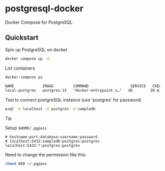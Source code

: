 # postgresql-docker
Docker Compose for PostgreSQL

## Quickstart

Spin up PostgreSQL on docker

```sh
docker compose up -d
```

List containers

```txt
docker-compose ps

NAME             IMAGE         COMMAND                   SERVICE   CREATED          STATUS          PORTS
local-postgres   postgres:15   "docker-entrypoint.s…"   db        20 minutes ago   Up 20 minutes   0.0.0.0:5432->5432/tcp, [::]:5432->5432/tcp
```

Test to connect postgreSQL instance (use 'postgres' for password)
```sh
psql -h localhost -U postgres -d sampledb
```

> [!TIP]
> Setup `$HOME/.pgpass`
> 
> ```
> # hostname:port:database:username:password
> # localhost:5432:sampledb:postgres:postgres
> localhost:5432:*:postgres:postgres
> ```
> Need to change the permission like this:
> ```sh
> chmod 600 ~/.pgpass
> ```

